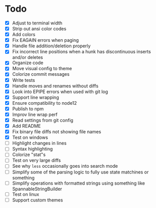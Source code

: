 # Todo

-   [x] Adjust to terminal width
-   [x] Strip out ansi color codes
-   [x] Add colors
-   [x] Fix EAGAIN errors when paging
-   [x] Handle file addition/deletion properly
-   [x] Fix incorrect line positions when a hunk has discontinuous inserts and/or deletes
-   [x] Organize code
-   [x] Move visual config to theme
-   [x] Colorize commit messages
-   [x] Write tests
-   [x] Handle moves and renames without diffs
-   [x] Look into EPIPE errors when used with git log
-   [x] Support line wrapping
-   [x] Ensure compatibility to node12
-   [x] Publish to npm
-   [x] Improv line wrap perf
-   [x] Read settings from git config
-   [x] Add README
-   [x] Fix binary file diffs not showing file names
-   [x] Test on windows
-   [ ] Highlight changes in lines
-   [ ] Syntax highlighting
-   [ ] Colorize "stat"s
-   [ ] Test on very large diffs
-   [ ] See why `less` occasionally goes into search mode
-   [ ] Simplify some of the parsing logic to fully use state matchines or something
-   [ ] Simplify operations with formatted strings using something like SpannableStringBuilder
-   [ ] Test on linux
-   [ ] Support custom themes
